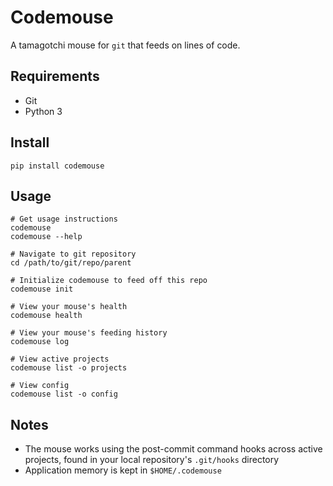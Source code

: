 # Codemouse

A tamagotchi mouse for `git` that feeds on lines of code. 

## Requirements
* Git
* Python 3

## Install
```
pip install codemouse
```

## Usage

```
# Get usage instructions
codemouse
codemouse --help

# Navigate to git repository
cd /path/to/git/repo/parent

# Initialize codemouse to feed off this repo
codemouse init

# View your mouse's health
codemouse health

# View your mouse's feeding history
codemouse log

# View active projects
codemouse list -o projects

# View config
codemouse list -o config
```

## Notes
* The mouse works using the post-commit command hooks across active projects, found in your local repository's `.git/hooks` directory
* Application memory is kept in `$HOME/.codemouse`
